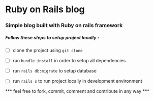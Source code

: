 # Ruby on Rails blog

### Simple blog built with Ruby on rails framework

##### Follow these steps to setup project locally :

- [ ] clone the project using `git clone`

- [ ] run `bundle install` in order to setup all dependencies 

- [ ] run `rails db:migrate` to setup database

- [ ] run `rails s` to run project locally in development environment

*** feel free to fork, commit, comment and contribute in any way ***